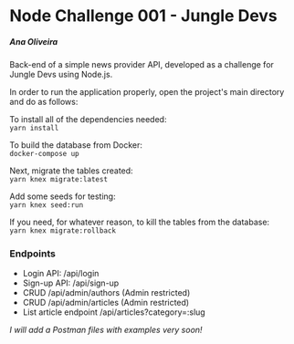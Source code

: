 <h1>Node Challenge 001 - Jungle Devs</h1>
<h5><em>Ana Oliveira</em></h5>

Back-end of a simple news provider API, developed as a challenge for Jungle Devs using Node.js.

In order to run the application properly, open the project's main directory and do as follows:<br>

To install all of the dependencies needed: <br>
```yarn install```

To build the database from Docker: <br>
```docker-compose up``` 

Next, migrate the tables created: <br>
```yarn knex migrate:latest```

Add some seeds for testing: <br>
```yarn knex seed:run```

If you need, for whatever reason, to kill the tables from the database: <br>
```yarn knex migrate:rollback```

<h3>Endpoints</h3>
<ul>
  <li> Login API: /api/login </li>
  <li> Sign-up API: /api/sign-up</li>
  <li> CRUD /api/admin/authors (Admin restricted)</li>
  <li> CRUD /api/admin/articles (Admin restricted)</li>
  <li> List article endpoint /api/articles?category=:slug</li>
</ul>

*I will add a Postman files with examples very soon!*
